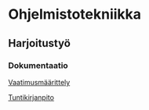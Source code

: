 # Ohjelmistotekniikka

## Harjoitustyö

### Dokumentaatio

[Vaatimusmäärittely](./dokumentaatio/vaatimusmaarittely.md)

[Tuntikirjanpito](./dokumentaatio/tuntikirjanpito.md)
